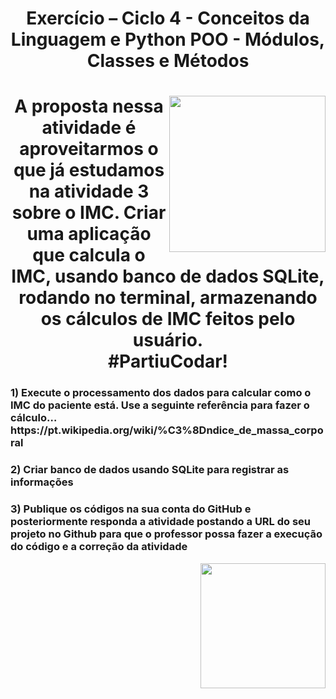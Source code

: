<h1 align="center"> 
      <strong> Exercício – Ciclo 4 - Conceitos da Linguagem e Python POO - Módulos, Classes e Métodos
        </strong>
    </h1>
</div>
<div>
  <div align="right">
    <img src="https://media.giphy.com/media/Y4ak9Ki2GZCbJxAnJD/giphy.gif" align="right" height="250px" width="250px">
  </div>

<div>
  <h1 align="center"> 
      <strong> A proposta nessa atividade é aproveitarmos o que já estudamos na atividade 3 sobre o IMC. Criar uma aplicação  que calcula o IMC, usando banco de dados SQLite, rodando no terminal, armazenando os cálculos de IMC feitos pelo usuário. <br>#PartiuCodar!
      </strong>
    </h1>
</div>
<div>
  <div align="left">
    <h3 align="left"> 1) Execute o processamento dos dados para calcular como o IMC do paciente está. Use a seguinte referência para fazer o cálculo…  https://pt.wikipedia.org/wiki/%C3%8Dndice_de_massa_corporal</h3>    
    <h3 align="left"> 2) Criar banco de dados usando SQLite para registrar as informações</h3>    
    <h3 align="left"> 3) Publique os códigos na sua conta do GitHub e posteriormente responda a atividade postando a URL do seu projeto no Github para que o professor possa fazer a execução do código e a correção da atividade</h3>
<div>
  <div align="right">
    <img src="https://media.giphy.com/media/M9kgjEsLG6LMbYC9dl/giphy.gif" align="right" height="200px" width="200px">
  </div>    
    
    
  </div>
